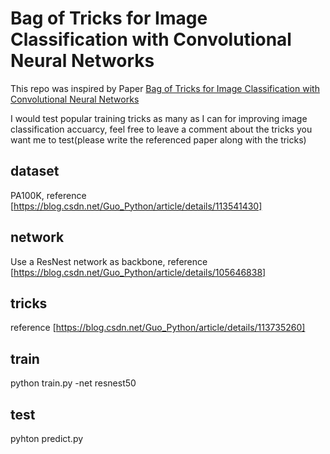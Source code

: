 # Bag of Tricks for Image Classification with Convolutional Neural Networks


This repo was inspired by Paper [Bag of Tricks for Image Classification with Convolutional Neural Networks](https://arxiv.org/abs/1812.01187)

I would test popular training tricks as many as I can for improving image classification accuarcy, feel
free to leave a comment about the tricks you want me to test(please write the referenced paper along with
the tricks)


## dataset

PA100K, reference [https://blog.csdn.net/Guo_Python/article/details/113541430]

## network

Use a ResNest network as backbone, reference [https://blog.csdn.net/Guo_Python/article/details/105646838]

## tricks

reference [https://blog.csdn.net/Guo_Python/article/details/113735260]

## train
python train.py -net resnest50

## test
pyhton predict.py
